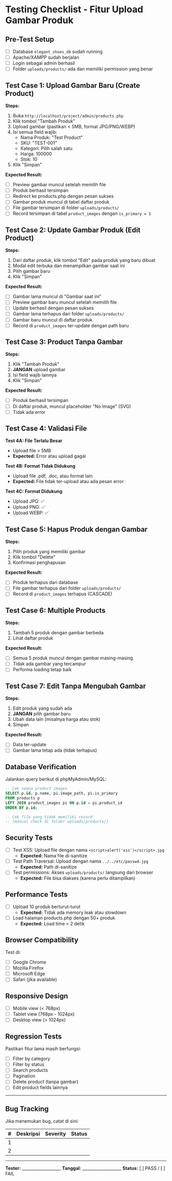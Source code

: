 # Testing Checklist - Fitur Upload Gambar Produk

## Pre-Test Setup

- [ ] Database `elegant_shoes_db` sudah running
- [ ] Apache/XAMPP sudah berjalan
- [ ] Login sebagai admin berhasil
- [ ] Folder `uploads/products/` ada dan memiliki permission yang benar

## Test Case 1: Upload Gambar Baru (Create Product)

**Steps:**
1. Buka `http://localhost/project/admin/products.php`
2. Klik tombol "Tambah Produk"
3. Upload gambar (pastikan < 5MB, format JPG/PNG/WEBP)
4. Isi semua field wajib:
   - Nama Produk: "Test Product"
   - SKU: "TEST-001"
   - Kategori: Pilih salah satu
   - Harga: 100000
   - Stok: 10
5. Klik "Simpan"

**Expected Result:**
- [ ] Preview gambar muncul setelah memilih file
- [ ] Produk berhasil tersimpan
- [ ] Redirect ke products.php dengan pesan sukses
- [ ] Gambar produk muncul di tabel daftar produk
- [ ] File gambar tersimpan di folder `uploads/products/`
- [ ] Record tersimpan di tabel `product_images` dengan `is_primary = 1`

## Test Case 2: Update Gambar Produk (Edit Product)

**Steps:**
1. Dari daftar produk, klik tombol "Edit" pada produk yang baru dibuat
2. Modal edit terbuka dan menampilkan gambar saat ini
3. Pilih gambar baru
4. Klik "Simpan"

**Expected Result:**
- [ ] Gambar lama muncul di "Gambar saat ini"
- [ ] Preview gambar baru muncul setelah memilih file
- [ ] Update berhasil dengan pesan sukses
- [ ] Gambar lama terhapus dari folder `uploads/products/`
- [ ] Gambar baru muncul di daftar produk
- [ ] Record di `product_images` ter-update dengan path baru

## Test Case 3: Product Tanpa Gambar

**Steps:**
1. Klik "Tambah Produk"
2. **JANGAN** upload gambar
3. Isi field wajib lainnya
4. Klik "Simpan"

**Expected Result:**
- [ ] Produk berhasil tersimpan
- [ ] Di daftar produk, muncul placeholder "No Image" (SVG)
- [ ] Tidak ada error

## Test Case 4: Validasi File

**Test 4A: File Terlalu Besar**
- Upload file > 5MB
- **Expected:** Error atau upload gagal

**Test 4B: Format Tidak Didukung**
- Upload file .pdf, .doc, atau format lain
- **Expected:** File tidak ter-upload atau ada pesan error

**Test 4C: Format Didukung**
- Upload JPG: ✅
- Upload PNG: ✅
- Upload WEBP: ✅

## Test Case 5: Hapus Produk dengan Gambar

**Steps:**
1. Pilih produk yang memiliki gambar
2. Klik tombol "Delete"
3. Konfirmasi penghapusan

**Expected Result:**
- [ ] Produk terhapus dari database
- [ ] File gambar terhapus dari folder `uploads/products/`
- [ ] Record di `product_images` terhapus (CASCADE)

## Test Case 6: Multiple Products

**Steps:**
1. Tambah 5 produk dengan gambar berbeda
2. Lihat daftar produk

**Expected Result:**
- [ ] Semua 5 produk muncul dengan gambar masing-masing
- [ ] Tidak ada gambar yang tercampur
- [ ] Performa loading tetap baik

## Test Case 7: Edit Tanpa Mengubah Gambar

**Steps:**
1. Edit produk yang sudah ada
2. **JANGAN** pilih gambar baru
3. Ubah data lain (misalnya harga atau stok)
4. Simpan

**Expected Result:**
- [ ] Data ter-update
- [ ] Gambar lama tetap ada (tidak terhapus)

## Database Verification

Jalankan query berikut di phpMyAdmin/MySQL:

```sql
-- Cek semua product images
SELECT p.id, p.name, pi.image_path, pi.is_primary 
FROM products p 
LEFT JOIN product_images pi ON p.id = pi.product_id
ORDER BY p.id;

-- Cek file yang tidak memiliki record
-- (manual check di folder uploads/products/)
```

## Security Tests

- [ ] Test XSS: Upload file dengan nama `<script>alert('xss')</script>.jpg`
  - **Expected:** Nama file di-sanitize
- [ ] Test Path Traversal: Upload dengan nama `../../etc/passwd.jpg`
  - **Expected:** Path di-sanitize
- [ ] Test permissions: Akses `uploads/products/` langsung dari browser
  - **Expected:** File bisa diakses (karena perlu ditampilkan)

## Performance Tests

- [ ] Upload 10 produk berturut-turut
  - **Expected:** Tidak ada memory leak atau slowdown
- [ ] Load halaman products.php dengan 50+ produk
  - **Expected:** Load time < 2 detik

## Browser Compatibility

Test di:
- [ ] Google Chrome
- [ ] Mozilla Firefox
- [ ] Microsoft Edge
- [ ] Safari (jika available)

## Responsive Design

- [ ] Mobile view (< 768px)
- [ ] Tablet view (768px - 1024px)
- [ ] Desktop view (> 1024px)

## Regression Tests

Pastikan fitur lama masih berfungsi:
- [ ] Filter by category
- [ ] Filter by status
- [ ] Search products
- [ ] Pagination
- [ ] Delete product (tanpa gambar)
- [ ] Edit product fields lainnya

---

## Bug Tracking

Jika menemukan bug, catat di sini:

| # | Deskripsi | Severity | Status |
|---|-----------|----------|--------|
| 1 | | | |
| 2 | | | |

---

**Tester:** ___________________
**Tanggal:** ___________________
**Status:** [ ] PASS / [ ] FAIL




